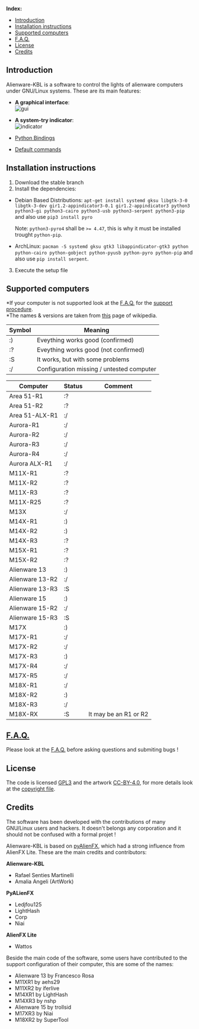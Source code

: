 **Index:**

* [Introduction](https://github.com/rsm-gh/alienware-kbl#introduction)
* [Installation instructions](https://github.com/rsm-gh/alienware-kbl#how-to-install)
* [Supported computers](https://github.com/rsm-gh/alienware-kbl#supported-computers)
* [F.A.Q.](https://github.com/rsm-gh/alienware-kbl/wiki/F.A.Q.)
* [License](https://github.com/rsm-gh/alienware-kbl#license)
* [Credits](https://github.com/rsm-gh/alienware-kbl#credits)


## Introduction

Alienware-KBL is a software to control the lights of alienware computers under GNU/Linux systems. These are its main features:

* **A graphical interface**:  
![gui](https://cloud.githubusercontent.com/assets/11134652/24292992/f16cd1f6-108f-11e7-9257-650b34197d84.png)

* **A system-try indicator**:  
![indicator](https://cloud.githubusercontent.com/assets/11134652/24293017/0c107260-1090-11e7-8c57-ef52c8f9854a.png)

* [Python Bindings](https://github.com/rsm-gh/alienware-kbl/wiki/Python-Bindings)
* [Default commands](https://github.com/rsm-gh/alienware-kbl/wiki/Default-Commands)
	
## Installation instructions

1. Download the stable branch
2. Install the dependencies:
 * Debian Based Distributions: `apt-get install systemd gksu libgtk-3-0 libgtk-3-dev gir1.2-appindicator3-0.1 gir1.2-appindicator3 python3 python3-gi python3-cairo python3-usb python3-serpent python3-pip` and also use `pip3 install pyro`
 
    Note: `python3-pyro4` shall be `>= 4.47`, this is why it must be installed trought `python-pip`. 
 
 * ArchLinux: `pacman -S systemd gksu gtk3 libappindicator-gtk3 python python-cairo python-gobject python-pyusb python-pyro python-pip` and also use `pip install serpent`.
 
3. Execute the setup file

## Supported computers

*If your computer is not supported look at the [F.A.Q.](https://github.com/rsm-gh/alienware-kbl/wiki/F.A.Q.#) for the [support procedure](https://github.com/rsm-gh/alienware-kbl/wiki/F.A.Q.#my-computer-is-not-supported-what-can-i-do).  
*The names & versions are taken from [this](https://en.wikipedia.org/wiki/Alienware) page of wikipedia.  

|Symbol | Meaning                                  |
|-------|------------------------------------------|
|:)     | Eveything works good (confirmed)         |
|:?     | Eveything works good (not confirmed)     |
|:S     | It works, but with some problems         |
|:/     | Configuration missing / untested computer|

|Computer       |Status  |Comment|
|---------------|--------|-------|
|Area 51-R1     |:?      ||
|Area 51-R2     |:?      ||
|Area 51-ALX-R1 |:/      ||
|Aurora-R1      |:/      ||
|Aurora-R2      |:/      ||
|Aurora-R3      |:/      ||
|Aurora-R4      |:/      ||
|Aurora ALX-R1  |:/      ||
|M11X-R1        |:?      ||
|M11X-R2        |:?      ||
|M11X-R3        |:?      ||
|M11X-R25       |:?      ||
|M13X           |:/      ||
|M14X-R1        |:)      ||
|M14X-R2        |:)      ||
|M14X-R3        |:?      ||
|M15X-R1        |:?      ||
|M15X-R2        |:?      ||
|Alienware 13   |:)      ||
|Alienware 13-R2|:/      ||
|Alienware 13-R3|:S      ||
|Alienware 15   |:)      ||
|Alienware 15-R2|:/      ||
|Alienware 15-R3|:S      ||
|M17X           |:)      ||
|M17X-R1        |:/      ||
|M17X-R2        |:/      ||
|M17X-R3        |:)      ||
|M17X-R4        |:/      ||
|M17X-R5        |:/      ||
|M18X-R1        |:/      ||
|M18X-R2        |:)      ||
|M18X-R3        |:/      ||
|M18X-RX        |:S      |It may be an R1 or R2|

## [F.A.Q.](https://github.com/rsm-gh/alienware-kbl/wiki/F.A.Q.)

Please look at the [F.A.Q.](https://github.com/rsm-gh/alienware-kbl/wiki/F.A.Q.) before asking questions and submiting bugs !

## License

The code is licensed [GPL3](./usr/share/doc/alienware-kbl/GPL3) and the artwork [CC-BY-4.0](./usr/share/doc/alienware-kbl/CC-BY-4.0), for more details look at the [copyright file](./usr/share/doc/alienware-kbl/copyright). 

## Credits

The software has been developed with the contributions of many GNU/Linux users and hackers. It doesn't belongs any corporation and it should not be confused with a formal projet !

Alienware-KBL is based on [pyAlienFX](https://github.com/Xqua/pyAlienFX), which had a strong influence from AlienFX Lite. These are the main credits and contributors:

	
**Alienware-KBL**

* Rafael Senties Martinelli
* Amalia Angeli (ArtWork)

**PyALienFX**

* Ledjfou125
* LightHash
* Corp
* Niai

**AlienFX Lite**

* Wattos

Beside the main code of the software, some users have contributed to the support configuration of their computer, this are some of the names:

* Alienware 13 by Francesco Rosa
* M11XR1 by aehs29
* M11XR2 by iferlive
* M14XR1 by LightHash
* M14XR3 by nshp
* Alienware 15 by trollsid
* M17XR3 by Niai
* M18XR2 by SuperTool





